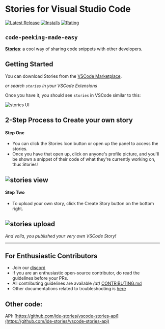 # Stories for Visual Studio Code
[![Latest Release](https://vsmarketplacebadge.apphb.com/version-short/bar9.stories.svg)](https://marketplace.visualstudio.com/items?itemName=bar9.stories)
[![Installs](https://vsmarketplacebadge.apphb.com/installs/bar9.stories.svg)](https://marketplace.visualstudio.com/items?itemName=bar9.stories)
[![Rating](https://vsmarketplacebadge.apphb.com/rating-short/bar9.stories.svg)](https://marketplace.visualstudio.com/items?itemName=bar9.stories#review-details)

**`code-peeking-made-easy`**
--------------------------------------
[**Stories**](https://marketplace.visualstudio.com/items?itemName=bar9.stories): a cool way of sharing code snippets with other developers.

## Getting Started

You can download Stories from the [VSCode Marketplace](https://marketplace.visualstudio.com/items?itemName=bar9.stories).

*or search `stories` in your VSCode Extensions*

Once you have it, you should see `stories` in VSCode similar to this:

![stories UI](readme-pics/location.png)

## 2-Step Process to Create your own story

#### Step One
* You can click the Stories Icon button or open up the panel to access the stories. 
* Once you have that open up, click on anyone's profile picture, and you'll be shown a snippet of their code of what they're currently working on, thus Stories!

![stories view](readme-pics/view.png)
------------------------

#### Step Two
* To upload your own story, click the Create Story button on the bottom right.

![stories upload](readme-pics/upload.png)
------------------------

*And voila, you published your very own VSCode Story!*

------------------------

## For Enthusiastic Contributors
* Join our [discord](https://discord.gg/ABpGdRxvaA)
* If you are an enthusiastic open-source contributor, do read the guidelines before your PRs.
* All contributing guidelines are available *(at)* [CONTRIBUTING.md](https://github.com/ide-stories/vscode-stories/blob/master/docs/CONTRIBUTING.md)
* Other documentations related to troubleshooting is [here](https://github.com/ide-stories/vscode-stories/tree/master/docs)

## Other code:

API: [https://github.com/ide-stories/vscode-stories-api](https://github.com/ide-stories/vscode-stories-api)
